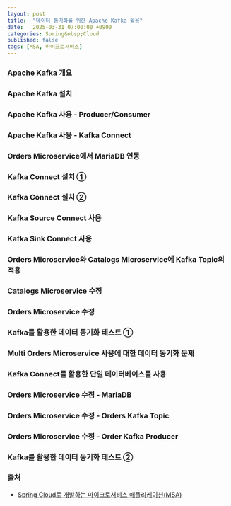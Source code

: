 ```yaml
---
layout: post
title:  "데이터 동기화를 위한 Apache Kafka 활용"
date:   2025-03-31 07:00:00 +0900
categories: Spring&nbsp;Cloud
published: false
tags: [MSA, 마이크로서비스]
---
```


### Apache Kafka 개요

### Apache Kafka 설치

### Apache Kafka 사용 - Producer/Consumer

### Apache Kafka 사용 - Kafka Connect

### Orders Microservice에서 MariaDB 연동

### Kafka Connect 설치 ①

### Kafka Connect 설치 ②

### Kafka Source Connect 사용

### Kafka Sink Connect 사용

### Orders Microservice와 Catalogs Microservice에 Kafka Topic의 적용

### Catalogs Microservice 수정

### Orders Microservice 수정

### Kafka를 활용한 데이터 동기화 테스트 ①

### Multi Orders Microservice 사용에 대한 데이터 동기화 문제

### Kafka Connect를 활용한 단일 데이터베이스를 사용

### Orders Microservice 수정 - MariaDB

### Orders Microservice 수정 - Orders Kafka Topic

### Orders Microservice 수정 - Order Kafka Producer

### Kafka를 활용한 데이터 동기화 테스트 ②

### 출처

- [Spring Cloud로 개발하는 마이크로서비스 애플리케이션(MSA)](https://www.inflearn.com/course/%EC%8A%A4%ED%94%84%EB%A7%81-%ED%81%B4%EB%9D%BC%EC%9A%B0%EB%93%9C-%EB%A7%88%EC%9D%B4%ED%81%AC%EB%A1%9C%EC%84%9C%EB%B9%84%EC%8A%A4)